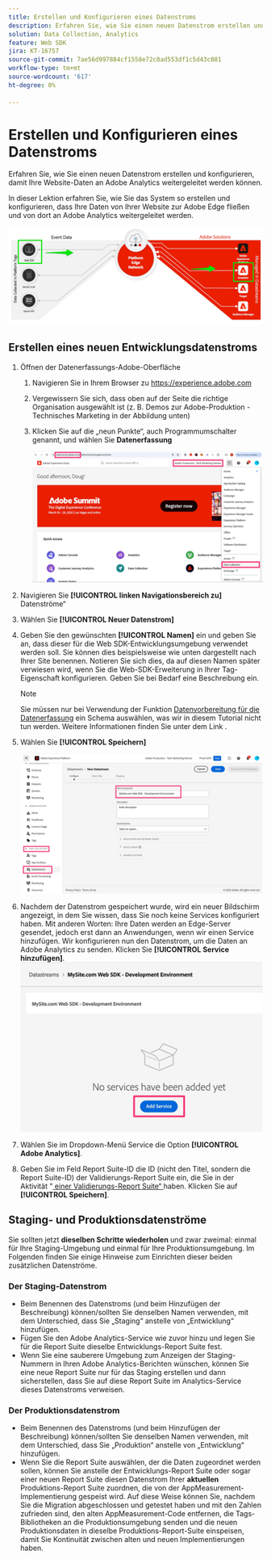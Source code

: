 ```yaml
---
title: Erstellen und Konfigurieren eines Datenstroms
description: Erfahren Sie, wie Sie einen neuen Datenstrom erstellen und konfigurieren, damit Ihre Website-Daten an Adobe Analytics weitergeleitet werden können.
solution: Data Collection, Analytics
feature: Web SDK
jira: KT-16757
source-git-commit: 7ae56d997884cf1558e72c0ad553df1c5d43c081
workflow-type: tm+mt
source-wordcount: '617'
ht-degree: 0%

---
```



# Erstellen und Konfigurieren eines Datenstroms

Erfahren Sie, wie Sie einen neuen Datenstrom erstellen und konfigurieren, damit Ihre Website-Daten an Adobe Analytics weitergeleitet werden können.

In dieser Lektion erfahren Sie, wie Sie das System so erstellen und konfigurieren, dass Ihre Daten von Ihrer Website zur Adobe Edge fließen und von dort an Adobe Analytics weitergeleitet werden.

![Architekturdiagramm](assets/architecture_diagram.jpg)

## Erstellen eines neuen Entwicklungsdatenstroms

1. Öffnen der Datenerfassungs-Adobe-Oberfläche
   1. Navigieren Sie in Ihrem Browser zu https://experience.adobe.com
   1. Vergewissern Sie sich, dass oben auf der Seite die richtige Organisation ausgewählt ist (z. B. Demos zur Adobe-Produktion - Technisches Marketing in der Abbildung unten)
   1. Klicken Sie auf die „neun Punkte“, auch Programmumschalter genannt, und wählen Sie **Datenerfassung**

      ![Zur Datenerfassung navigieren](assets/navigate-to-data-collection.jpg)

1. Navigieren Sie **[!UICONTROL linken Navigationsbereich zu]** Datenströme“
1. Wählen Sie **[!UICONTROL Neuer Datenstrom]**
1. Geben Sie den gewünschten **[!UICONTROL Namen]** ein und geben Sie an, dass dieser für die Web SDK-Entwicklungsumgebung verwendet werden soll. Sie können dies beispielsweise wie unten dargestellt nach Ihrer Site benennen. Notieren Sie sich dies, da auf diesen Namen später verwiesen wird, wenn Sie die Web-SDK-Erweiterung in Ihrer Tag-Eigenschaft konfigurieren. Geben Sie bei Bedarf eine Beschreibung ein.

   >[!NOTE]
   >
   >Sie müssen nur bei Verwendung der Funktion [Datenvorbereitung für die Datenerfassung](https://experienceleague.adobe.com/de/docs/platform-learn/data-collection/edge-network/data-prep) ein Schema auswählen, was wir in diesem Tutorial nicht tun werden. Weitere Informationen finden Sie unter dem Link .

1. Wählen Sie **[!UICONTROL Speichern]**

   ![Erstellen des Datenstroms](assets/create-new-datastream.jpg)

1. Nachdem der Datenstrom gespeichert wurde, wird ein neuer Bildschirm angezeigt, in dem Sie wissen, dass Sie noch keine Services konfiguriert haben. Mit anderen Worten: Ihre Daten werden an Edge-Server gesendet, jedoch erst dann an Anwendungen, wenn wir einen Service hinzufügen. Wir konfigurieren nun den Datenstrom, um die Daten an Adobe Analytics zu senden. Klicken Sie **[!UICONTROL Service hinzufügen]**.
   ![Service hinzufügen](assets/datastream-add-service.jpg)
1. Wählen Sie im Dropdown-Menü Service die Option **[!UICONTROL Adobe Analytics]**.
1. Geben Sie im Feld Report Suite-ID die ID (nicht den Titel, sondern die Report Suite-ID) der Validierungs-Report Suite ein, die Sie in der Aktivität &quot;[ einer Validierungs-Report Suite“ ](create-a-validation-report-suite.md) haben. Klicken Sie auf **[!UICONTROL Speichern]**.

## Staging- und Produktionsdatenströme

Sie sollten jetzt **dieselben Schritte wiederholen** und zwar zweimal: einmal für Ihre Staging-Umgebung und einmal für Ihre Produktionsumgebung. Im Folgenden finden Sie einige Hinweise zum Einrichten dieser beiden zusätzlichen Datenströme.

### Der Staging-Datenstrom

* Beim Benennen des Datenstroms (und beim Hinzufügen der Beschreibung) können/sollten Sie denselben Namen verwenden, mit dem Unterschied, dass Sie „Staging“ anstelle von „Entwicklung“ hinzufügen.
* Fügen Sie den Adobe Analytics-Service wie zuvor hinzu und legen Sie für die Report Suite dieselbe Entwicklungs-Report Suite fest.
* Wenn Sie eine sauberere Umgebung zum Anzeigen der Staging-Nummern in Ihren Adobe Analytics-Berichten wünschen, können Sie eine neue Report Suite nur für das Staging erstellen und dann sicherstellen, dass Sie auf diese Report Suite im Analytics-Service dieses Datenstroms verweisen.

### Der Produktionsdatenstrom

* Beim Benennen des Datenstroms (und beim Hinzufügen der Beschreibung) können/sollten Sie denselben Namen verwenden, mit dem Unterschied, dass Sie „Produktion“ anstelle von „Entwicklung“ hinzufügen.
* Wenn Sie die Report Suite auswählen, der die Daten zugeordnet werden sollen, können Sie anstelle der Entwicklungs-Report Suite oder sogar einer neuen Report Suite diesen Datenstrom Ihrer **aktuellen** Produktions-Report Suite zuordnen, die von der AppMeasurement-Implementierung gespeist wird. Auf diese Weise können Sie, nachdem Sie die Migration abgeschlossen und getestet haben und mit den Zahlen zufrieden sind, den alten AppMeasurement-Code entfernen, die Tags-Bibliotheken an die Produktionsumgebung senden und die neuen Produktionsdaten in dieselbe Produktions-Report-Suite einspeisen, damit Sie Kontinuität zwischen alten und neuen Implementierungen haben.

